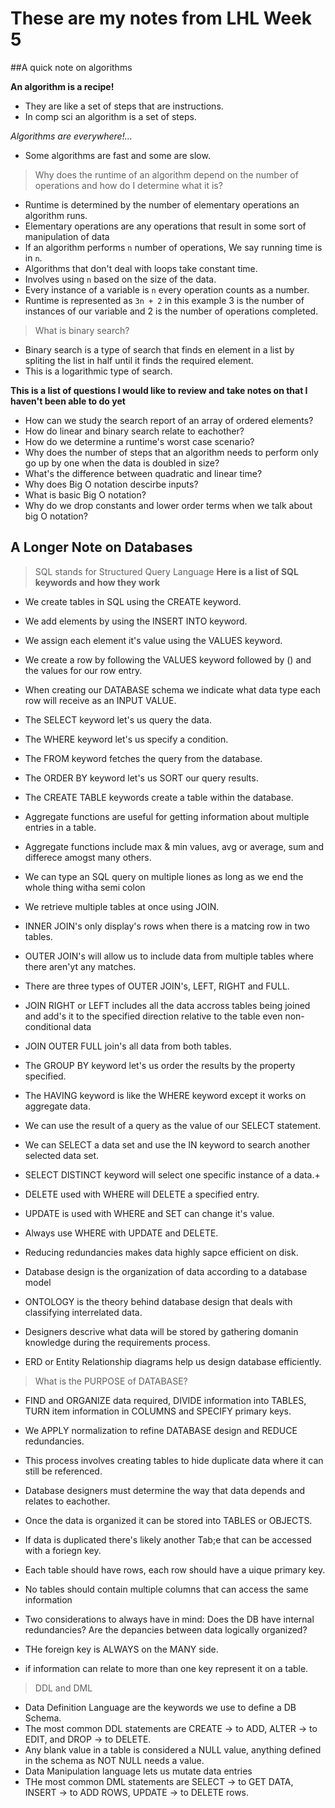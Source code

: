 # These are my notes from LHL Week 5

##A quick note on algorithms

**An algorithm is a recipe!**
* They are like a set of steps that are instructions.
* In comp sci an algorithm is a set of steps.

*Algorithms are everywhere!...*
* Some algorithms are fast and some are slow.

> Why does the runtime of an algorithm depend on the number of operations and how do I determine what it is?
* Runtime is determined by the number of elementary operations an algorithm runs.
* Elementary operations are any operations that result in some sort of manipulation of data 
* If an algorithm performs `n` number of operations, We say running time is in `n`.
* Algorithms that don't deal with loops take constant time.
* Involves using `n` based on the size of the data.
* Every instance of a variable is `n` every operation counts as a number.
* Runtime is represented as `3n + 2` in this example 3 is the number of instances of our variable and 2 is the number of operations completed.

> What is binary search?
* Binary search is a type of search that finds en element in a list by spliting the list in half until it finds the required element.
* This is a logarithmic type of search.

**This is a list of questions I would like to review and take notes on that I haven't been able to do yet**
* How can we study the search report of an array of ordered elements?
* How do linear and binary search relate to eachother?
* How do we determine a runtime's worst case scenario?
* Why does the number of steps that an algorithm needs to perform only go up by one when the data is doubled in size?
* What's the difference between quadratic and linear time?
* Why does Big O notation descirbe inputs?
* What is basic Big O notation?
* Why do we drop constants and lower order terms when we talk about big O notation?



## A Longer Note on Databases

> SQL stands for Structured Query Language
**Here is a list of SQL keywords and how they work**
* We create tables in SQL using the CREATE keyword.
* We add elements by using the INSERT INTO keyword.
* We assign each element it's value using the VALUES keyword.
* We create a row by following the VALUES keyword followed by () and the values for our row entry.
* When creating our DATABASE schema we indicate what data type each row will receive as an INPUT VALUE.
* The SELECT keyword let's us query the data.
* The WHERE keyword let's us specify a condition.
* The FROM keyword fetches the query from the database.
* The ORDER BY keyword let's us SORT our query results.
* The CREATE TABLE keywords create a table within the database.
* Aggregate functions are useful for getting information about multiple entries in a table.
* Aggregate functions include max & min values, avg or average, sum and differece amogst many others.
* We can type an SQL query on multiple liones as long as we end the whole thing witha semi colon
* We retrieve multiple tables at once using JOIN.
* INNER JOIN's only display's rows when there is a matcing row in two tables.
* OUTER JOIN's will allow us to include data from multiple tables where there aren'yt any matches.
* There are three types of OUTER JOIN's, LEFT, RIGHT and FULL.
* JOIN RIGHT or LEFT includes all the data accross tables being joined and add's it to the specified direction relative to the table even non-conditional data
* JOIN OUTER FULL join's all data from both tables.
* The GROUP BY keyword let's us order the results by the property specified.
* The HAVING keyword is like the WHERE keyword except it works on aggregate data.
* We can use the result of a query as the value of our SELECT statement.
* We can SELECT a data set and use the IN keyword to search another selected data set.
* SELECT DISTINCT keyword will select one specific instance of a data.+
* DELETE used with WHERE will DELETE a specified entry.
* UPDATE is used with WHERE and SET can change it's value.
* Always use WHERE with UPDATE and DELETE.


* Reducing redundancies makes data highly sapce efficient on disk.
* Database design is the organization of data according to a database model
* ONTOLOGY is the theory behind database design that deals with classifying interrelated data.
* Designers descrive what data will be stored by gathering domanin knowledge during the requirements process.
* ERD or Entity Relationship diagrams help us design database efficiently.

> What is the PURPOSE of DATABASE?
* FIND and ORGANIZE data required, DIVIDE information into TABLES, TURN item information in COLUMNS and SPECIFY primary keys.

* We APPLY normalization to refine DATABASE design and REDUCE redundancies.
* This process involves creating tables to hide duplicate data where it can still be referenced. 
* Database designers must determine the way that data depends and relates to eachother.
* Once the data is organized it can be stored into TABLES or OBJECTS.
* If data is duplicated there's likely another Tab;e that can be accessed with a foriegn key.
* Each table should have rows, each row should have a uique primary key.
* No tables should contain multiple columns that can access the same information
* Two considerations to always have in mind: Does the DB have internal redundancies? Are the depancies between data logically organized?
* THe foreign key is ALWAYS on the MANY side.
* if information can relate to more than one key represent it on a table.


> DDL and DML
* Data Definition Language are the keywords we use to define a DB Schema.
* The most common DDL statements are CREATE -> to ADD, ALTER -> to EDIT, and DROP -> to DELETE.
* Any blank value in a table is considered a NULL value, anything defined in the schema as NOT NULL needs a value.
* Data Manipulation language lets us mutate data entries
* THe most common DML statements are SELECT -> to GET DATA, INSERT -> to ADD ROWS, UPDATE -> to DELETE rows.




